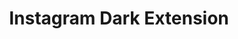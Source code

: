 ---
title: "Instagram Dark Extension"
desc: "Instagram dark extension is an extension which aims to change the theme of the Instagram website, and make it a dark theme like the iOS app when the system is in dark mode."
link: "https://github.com/onRuntime/instagram-dark-extension"
thumbnail_link: "/assets/img/projects/instagram-dark-extension.jpg"
tags: ["Open Source", "Extension", "+15k downloads"]
---